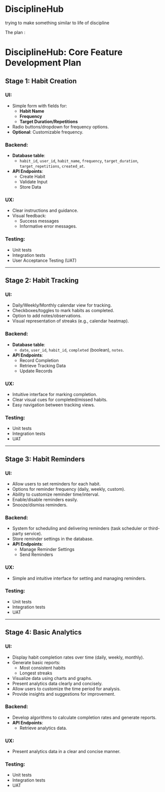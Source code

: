 # DisciplineHub
trying to make something similar to life of discipline 


The plan :
# DisciplineHub: Core Feature Development Plan

## Stage 1: Habit Creation

### UI:
- Simple form with fields for:
  - **Habit Name**
  - **Frequency**
  - **Target Duration/Repetitions**
- Radio buttons/dropdown for frequency options.
- **Optional**: Customizable frequency.

### Backend:
- **Database table**: 
  - `habit_id`, `user_id`, `habit_name`, `frequency`, `target_duration`, `target_repetitions`, `created_at`.
- **API Endpoints**:
  - Create Habit
  - Validate Input
  - Store Data

### UX:
- Clear instructions and guidance.
- Visual feedback:
  - Success messages
  - Informative error messages.

### Testing:
- Unit tests
- Integration tests
- User Acceptance Testing (UAT)

---

## Stage 2: Habit Tracking

### UI:
- Daily/Weekly/Monthly calendar view for tracking.
- Checkboxes/toggles to mark habits as completed.
- Option to add notes/observations.
- Visual representation of streaks (e.g., calendar heatmap).

### Backend:
- **Database table**:
  - `date`, `user_id`, `habit_id`, `completed` (boolean), `notes`.
- **API Endpoints**:
  - Record Completion
  - Retrieve Tracking Data
  - Update Records

### UX:
- Intuitive interface for marking completion.
- Clear visual cues for completed/missed habits.
- Easy navigation between tracking views.

### Testing:
- Unit tests
- Integration tests
- UAT

---

## Stage 3: Habit Reminders

### UI:
- Allow users to set reminders for each habit.
- Options for reminder frequency (daily, weekly, custom).
- Ability to customize reminder time/interval.
- Enable/disable reminders easily.
- Snooze/dismiss reminders.

### Backend:
- System for scheduling and delivering reminders (task scheduler or third-party service).
- Store reminder settings in the database.
- **API Endpoints**:
  - Manage Reminder Settings
  - Send Reminders

### UX:
- Simple and intuitive interface for setting and managing reminders.

### Testing:
- Unit tests
- Integration tests
- UAT

---

## Stage 4: Basic Analytics

### UI:
- Display habit completion rates over time (daily, weekly, monthly).
- Generate basic reports:
  - Most consistent habits
  - Longest streaks
- Visualize data using charts and graphs.
- Present analytics data clearly and concisely.
- Allow users to customize the time period for analysis.
- Provide insights and suggestions for improvement.

### Backend:
- Develop algorithms to calculate completion rates and generate reports.
- **API Endpoints**:
  - Retrieve analytics data.

### UX:
- Present analytics data in a clear and concise manner.

### Testing:
- Unit tests
- Integration tests
- UAT
